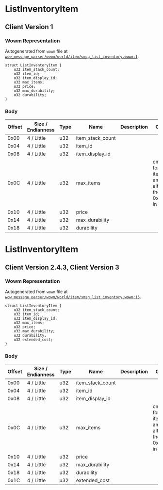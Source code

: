 # ListInventoryItem

## Client Version 1

### Wowm Representation

Autogenerated from `wowm` file at [`wow_message_parser/wowm/world/item/smsg_list_inventory.wowm:1`](https://github.com/gtker/wow_messages/tree/main/wow_message_parser/wowm/world/item/smsg_list_inventory.wowm#L1).
```rust,ignore
struct ListInventoryItem {
    u32 item_stack_count;
    u32 item_id;
    u32 item_display_id;
    u32 max_items;
    u32 price;
    u32 max_durability;
    u32 durability;
}
```
### Body

| Offset | Size / Endianness | Type | Name | Description | Comment |
| ------ | ----------------- | ---- | ---- | ----------- | ------- |
| 0x00 | 4 / Little | u32 | item_stack_count |  |  |
| 0x04 | 4 / Little | u32 | item_id |  |  |
| 0x08 | 4 / Little | u32 | item_display_id |  |  |
| 0x0C | 4 / Little | u32 | max_items |  | cmangos: 0 for infinity item amount, although they send 0xFFFFFFFF in that case |
| 0x10 | 4 / Little | u32 | price |  |  |
| 0x14 | 4 / Little | u32 | max_durability |  |  |
| 0x18 | 4 / Little | u32 | durability |  |  |

# ListInventoryItem

## Client Version 2.4.3, Client Version 3

### Wowm Representation

Autogenerated from `wowm` file at [`wow_message_parser/wowm/world/item/smsg_list_inventory.wowm:15`](https://github.com/gtker/wow_messages/tree/main/wow_message_parser/wowm/world/item/smsg_list_inventory.wowm#L15).
```rust,ignore
struct ListInventoryItem {
    u32 item_stack_count;
    u32 item_id;
    u32 item_display_id;
    u32 max_items;
    u32 price;
    u32 max_durability;
    u32 durability;
    u32 extended_cost;
}
```
### Body

| Offset | Size / Endianness | Type | Name | Description | Comment |
| ------ | ----------------- | ---- | ---- | ----------- | ------- |
| 0x00 | 4 / Little | u32 | item_stack_count |  |  |
| 0x04 | 4 / Little | u32 | item_id |  |  |
| 0x08 | 4 / Little | u32 | item_display_id |  |  |
| 0x0C | 4 / Little | u32 | max_items |  | cmangos: 0 for infinity item amount, although they send 0xFFFFFFFF in that case |
| 0x10 | 4 / Little | u32 | price |  |  |
| 0x14 | 4 / Little | u32 | max_durability |  |  |
| 0x18 | 4 / Little | u32 | durability |  |  |
| 0x1C | 4 / Little | u32 | extended_cost |  |  |

